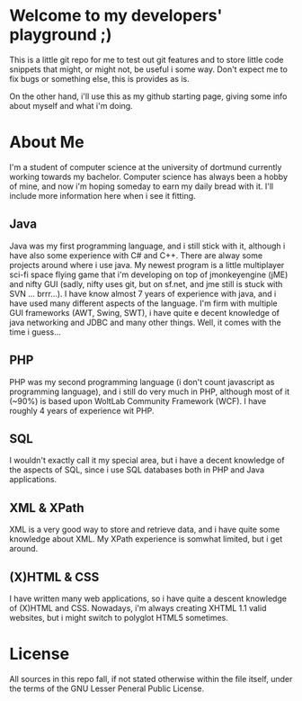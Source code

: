 Welcome to my developers' playground ;)
=========================================================================================================================

This is a little git repo for me to test out git features and to store little code snippets that might, 
or might not, be useful i some way. Don't expect me to fix bugs or something else, this is provides as is.

On the other hand, i'll use this as my github starting page, giving some info about myself and what i'm doing.




About Me
=========================================================================================================================

I'm a student of computer science at the university of dortmund currently working towards my bachelor.
Computer science has always been a hobby of mine, and now i'm hoping someday to earn my daily bread with it.
I'll include more information here when i see it fitting.


Java
-------------------------------------------------------------------------------------------------------------------------

Java was my first programming language, and i still stick with it, although i have also some experience with C# and C++.
There are alway some projects around where i use java. My newest program is a little multiplayer sci-fi 
space flying game that i'm developing on top of jmonkeyengine (jME) and nifty GUI (sadly, nifty uses git, but on sf.net, 
and jme still is stuck with SVN ... brrr...). I have know almost 7 years of experience with java, and i have used many 
different aspects of the language. I'm firm with multiple GUI frameworks (AWT, Swing, SWT), i have quite e decent 
knowledge of java networking and JDBC and many other things. Well, it comes with the time i guess...


PHP
-------------------------------------------------------------------------------------------------------------------------

PHP was my second programming language (i don't count javascript as programming language), and i still do very much in 
PHP, although most of it (~90%) is based upon WoltLab Community Framework (WCF). I have roughly 4 years of experience 
wit PHP.


SQL
-------------------------------------------------------------------------------------------------------------------------

I wouldn't exactly call it my special area, but i have a decent knowledge of the aspects of SQL, since i use SQL 
databases both in PHP and Java applications.


XML & XPath
-------------------------------------------------------------------------------------------------------------------------

XML is a very good way to store and retrieve data, and i have quite some knowledge about XML. My XPath experience is 
somwhat limited, but i get around.


(X)HTML & CSS
-------------------------------------------------------------------------------------------------------------------------

I have written many web applications, so i have quite a descent knowledge of (X)HTML and CSS. Nowadays, i'm always 
creating XHTML 1.1 valid websites, but i might switch to polyglot HTML5 sometimes.



License
=========================================================================================================================

All sources in this repo fall, if not stated otherwise within the file itself, under the terms of the 
	GNU Lesser Peneral Public License.




